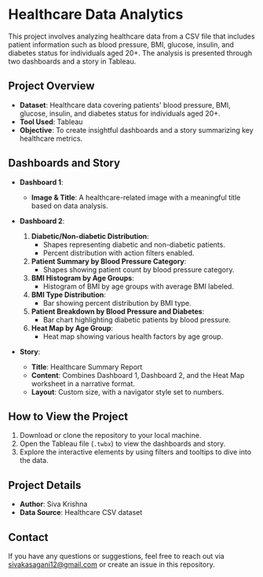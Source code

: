 # Healthcare Data Analytics

This project involves analyzing healthcare data from a CSV file that includes patient information such as blood pressure, BMI, glucose, insulin, and diabetes status for individuals aged 20+. The analysis is presented through two dashboards and a story in Tableau.

## Project Overview

- **Dataset**: Healthcare data covering patients' blood pressure, BMI, glucose, insulin, and diabetes status for individuals aged 20+.
- **Tool Used**: Tableau
- **Objective**: To create insightful dashboards and a story summarizing key healthcare metrics.

## Dashboards and Story

- **Dashboard 1**:
  - **Image & Title**: A healthcare-related image with a meaningful title based on data analysis.

- **Dashboard 2**:
  1. **Diabetic/Non-diabetic Distribution**:
     - Shapes representing diabetic and non-diabetic patients.
     - Percent distribution with action filters enabled.
  2. **Patient Summary by Blood Pressure Category**:
     - Shapes showing patient count by blood pressure category.
  3. **BMI Histogram by Age Groups**:
     - Histogram of BMI by age groups with average BMI labeled.
  4. **BMI Type Distribution**:
     - Bar showing percent distribution by BMI type.
  5. **Patient Breakdown by Blood Pressure and Diabetes**:
     - Bar chart highlighting diabetic patients by blood pressure.
  6. **Heat Map by Age Group**:
     - Heat map showing various health factors by age group.

- **Story**:
  - **Title**: Healthcare Summary Report
  - **Content**: Combines Dashboard 1, Dashboard 2, and the Heat Map worksheet in a narrative format.
  - **Layout**: Custom size, with a navigator style set to numbers.

## How to View the Project

1. Download or clone the repository to your local machine.
2. Open the Tableau file (`.twbx`) to view the dashboards and story.
3. Explore the interactive elements by using filters and tooltips to dive into the data.

## Project Details

- **Author**: Siva Krishna
- **Data Source**: Healthcare CSV dataset

## Contact

If you have any questions or suggestions, feel free to reach out via sivakasagani12@gmail.com or create an issue in this repository.
